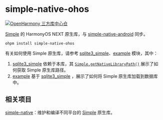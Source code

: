 # simple-native-ohos

[![OpenHarmony 三方库中心仓](https://img.shields.io/badge/dynamic/json?label=OpenHarmony%20%E4%B8%89%E6%96%B9%E5%BA%93%E4%B8%AD%E5%BF%83%E4%BB%93&style=for-the-badge&logo=harmonyos&url=https%3A%2F%2Fohpm.openharmony.cn%2Fohpmweb%2Fregistry%2Foh-package%2Fopenapi%2Fv1%2Fdetail%2Fsimple-native-ohos&query=%24.body.version)](https://ohpm.openharmony.cn/#/cn/detail/simple-native-ohos)

[Simple](https://github.com/wangfenjin/simple) 的 HarmonyOS NEXT 原生库，与 [simple-native-android](https://github.com/SageMik/simple-native-android) 同步。

```shell
ohpm install simple-native-ohos
```

有关如何使用 Simple 原生库，请参考 [sqlite3_simple](../sqlite3_simple)、[example](../example) 模块，其中：

1. [sqlite3_simple](../sqlite3_simple) 依赖于本库，其 [`Simple.getNativeLibraryPath()`](../sqlite3_simple/src/main/ets/Simple.ets) 展示了如何获取 Simple 原生库路径。
2. [example](../example) 基于 [sqlite3_simple](../sqlite3_simple) ，展示了如何将 Simple 原生库加载到数据库中。

## 相关项目

[simple-native](https://github.com/SageMik/sqlite3_simple/tree/simple-native)：维护和编译不同平台的 [Simple](https://github.com/wangfenjin/simple) 原生库。